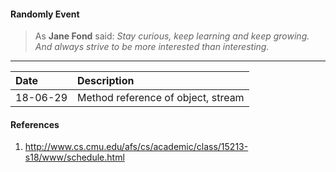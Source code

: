 #### Randomly Event
> As **Jane Fond**  said: *Stay curious, keep learning and keep growing. And always strive to be more interested than interesting.*   

--- 
|  Date  | Description |
|:-------|:------------|
|18-06-29|  Method reference of object, stream |

#### References
1. http://www.cs.cmu.edu/afs/cs/academic/class/15213-s18/www/schedule.html